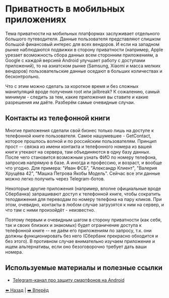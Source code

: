 # Приватность в мобильных приложениях

Тема приватности на мобильных платформах заслуживает отдельного большого путеводителя. Данные пользователя представляют слишком большой финансовый интерес для всех вендоров. И если на западном рынке наблюдаются подвижки в сторону приватности (например, Apple урезает возможность сбора данных всем сторонним приложениям, а Google с каждой версией Android улучшает работу с доступами приложений), то на азиатском рынке (Samsung, Xiaomi и масса мелких вендоров) пользовательские данные оседают в больших количествах и бесконтрольно.

Что с этим можно сделать за короткое время и без сложных манипуляций вроде получения root или jailbreak? К сожалению, самый минимум - следить за тем, какие приложения вы ставите и какие разрешения им даёте. Разберём самые очевидные случаи.

## Контакты из телефонной книги

Многие приложения сделали свой бизнес только лишь на доступе к телефонной книге пользователя. Самое нашумевшее - GetContact, которое прошлось волной и по российским пользователям. Принцип прост -- связка из имени контакта и телефонного номера из вашей книги утекают на сервера, там объединяются в одну базу данных. После чего становится возможным узнать ФИО по номеру телефона, запросив напрямую в базе. А иногда и профессию, и возраст, и вообще что угодно. Для примера: "Иван ФСБ", "Александр Клиент", "Валерия Хрущёва 42", "Машка Петрова Якобы Модель". Сейчас все эти данные можно легко получить через Telegram-ботов.

Некоторые другие приложения (например, вполне официальные вроде Сбербанка) запрашивают доступ к телефонной книге, чтобы сократить телодвижения для переводам по номеру телефона на пару кликов. При этом, очевидно, контакты в любом случае загрузятся к ним на сервер, и что там с ними произойдёт - неизвестно.

Поэтому первым и очевидным шагом в сторону приватности (как себя, так и своих близких и знакомых) будет ограничение доступа к телефонной книге -- не даём его приложениям по запросу, т.к. они должны функционировать без него (Сбербанк прекрасно обходится и без этого). В противном случае внимательно изучаем приложение и ищем альтернативы, если оно безоговорочно требует дать ваши номера.

## Используемые материалы и полезные ссылки

- [Telegram-канал про защиту смартфонов на Android](https://t.me/tvoijazz)

[⬅️ Назад](./breaches.md) | [➡️ Вперёд](./facebook.md)
